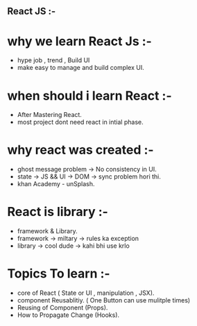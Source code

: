## React JS :- 


# why we learn React Js :-
- hype job , trend , Build UI
- make easy to manage and build complex UI.

# when should i learn React :-
- After Mastering React.
- most project dont need react in intial phase.

# why react was created :-
- ghost message problem -> No consistency in UI.
- state -> JS && UI -> DOM -> sync problem hori thi.
- khan Academy - unSplash.

# React is library :-
- framework & Library.
- framework ->   miltary -> rules ka exception
- library -> cool dude  -> kahi bhi use krlo 

# Topics To learn :-
- core of React ( State or UI , manipulation , JSX).
- component Reusablitiy. ( One Button can use mulitple times)
- Reusing of Component (Props).
- How to Propagate Change (Hooks).












